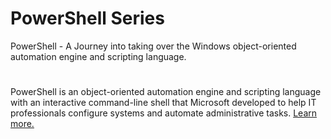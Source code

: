 # PowerShell Series
PowerShell - A Journey into taking over the Windows object-oriented automation engine and scripting language.
#
PowerShell is an object-oriented automation engine and scripting language with an interactive command-line shell that Microsoft developed to help IT professionals configure systems and automate administrative tasks. [Learn more.](https://learn.microsoft.com/en-us/powershell/scripting/overview?view=powershell-7.3)
